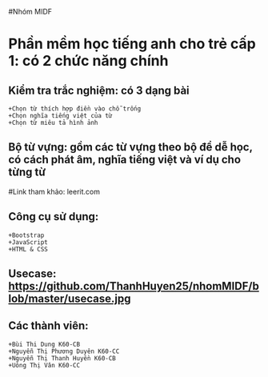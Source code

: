 #Nhóm MIDF
# Phần mềm học tiếng anh cho trẻ cấp 1: có 2 chức năng chính

## Kiểm tra trắc nghiệm: có 3 dạng bài
	+Chọn từ thích hợp điền vào chỗ trống
	+Chọn nghĩa tiếng việt của từ
	+Chọn từ miêu tả hình ảnh
## Bộ từ vựng: gồm các từ vựng  theo bộ để dễ học, có cách phát âm, nghĩa tiếng việt và ví dụ cho từng từ


#Link tham khảo: leerit.com
## Công cụ sử dụng:
	+Bootstrap
	+JavaScript
	+HTML & CSS
## Usecase: https://github.com/ThanhHuyen25/nhomMIDF/blob/master/usecase.jpg

## Các thành viên:
	+Bùi Thi Dung K60-CB
	+Nguyễn Thị Phương Duyên K60-CC
	+Nguyễn Thị Thanh Huyền K60-CB
	+Uông Thị Vân K60-CC
